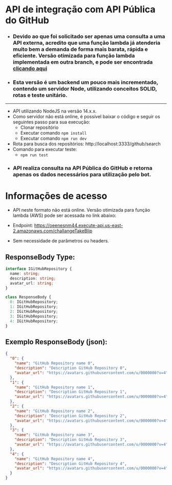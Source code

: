 # API de integração com API Pública do GitHub

- ### **Devido ao que foi solicitado ser apenas uma consulta a uma API externa, acredito que uma função lambda já atenderia muito bem a demanda de forma mais barata, rápida e eficiente. Versão otimizada para função lambda implementada em outra branch, e pode ser encontrada [clicando aqui](https://github.com/CiroGomes/list-repos-github/tree/main)**
- ### Esta versão é um backend um pouco mais incrementado, contendo um servidor Node, utilizando conceitos SOLID, rotas e teste unitário.

---

- API utilizando NodeJS na versão 14.x.x.
- Como servidor não está online, é possível baixar o código e seguir os seguintes passo para sua execução:
  - Clonar repositório
  - Executar comando `npm install`
  - Executar comando `npm run dev`
- Rota para busca dos repositórios: http://localhost:3333/github/search
- Comando para executar teste:
  - `npm run test`
- ### API realiza consulta na API Pública do GitHub e retorna apenas os dados necessários para utilização pelo bot.

# Informações de acesso

- API neste formato não está online. Versão otimizada para função lambda (AWS) pode ser acessada no link abaixo:

- Endpoint: https://oeenesnm44.execute-api.us-east-2.amazonaws.com/challangeTakeBlip

- Sem necessidade de parâmetros ou headers.

## ResponseBody Type:

```typescript
interface IGitHubRepository {
  name: string;
  description: string;
  avatar_url: string;
}

class ResponseBody {
  0: IGitHubRepository;
  1: IGitHubRepository;
  2: IGitHubRepository;
  3: IGitHubRepository;
  4: IGitHubRepository;
}
```

## Exemplo ResponseBody (json):

```json
{
  "0": {
    "name": "GitHub Repository name 0",
    "description": "Description GitHub Repository 0",
    "avatar_url": "https://avatars.githubusercontent.com/u/0000000?v=4"
  },
  "1": {
    "name": "GitHub Repository name 1",
    "description": "Description GitHub Repository 1",
    "avatar_url": "https://avatars.githubusercontent.com/u/0000000?v=4"
  },
  "2": {
    "name": "GitHub Repository name 2",
    "description": "Description GitHub Repository 2",
    "avatar_url": "https://avatars.githubusercontent.com/u/0000000?v=4"
  },
  "3": {
    "name": "GitHub Repository name 3",
    "description": "Description GitHub Repository 3",
    "avatar_url": "https://avatars.githubusercontent.com/u/0000000?v=4"
  },
  "4": {
    "name": "GitHub Repository name 4",
    "description": "Description GitHub Repository 4",
    "avatar_url": "https://avatars.githubusercontent.com/u/0000000?v=4"
  }
}
```
